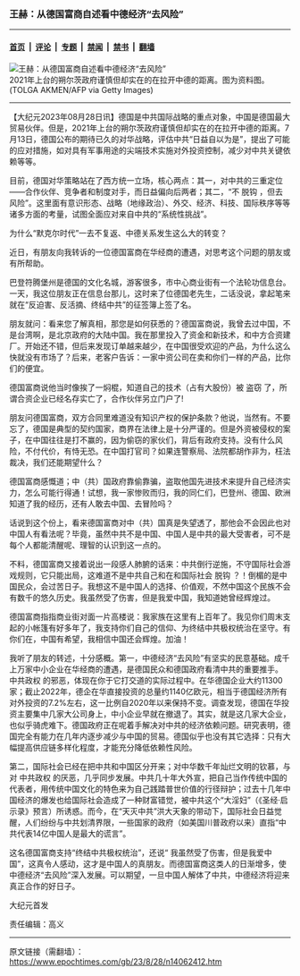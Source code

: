 ### 王赫：从德国富商自述看中德经济“去风险”

---

#### [首页](../../../..?n14062412) &nbsp;|&nbsp; [评论](../../../../../epoch-comment?n14062412) &nbsp;|&nbsp; [专题](../../../../../epoch-special?n14062412) &nbsp;|&nbsp; [禁闻](../../../../../epoch-news?n14062412) &nbsp;|&nbsp; [禁书](../../../../../books?n14062412) &nbsp;|&nbsp; [翻墙](https://github.com/gfw-breaker/nogfw/blob/master/README.md?n14062412)


<div><img alt="王赫：从德国富商自述看中德经济“去风险”" class="attachment-djy_600_400 size-djy_600_400 wp-post-image" src="https://i.epochtimes.com/assets/uploads/2023/08/id14062450-3543677ae14442cc73f31220a174153b-.jpeg"/>
<div class="caption">
 2021年上台的朔尔茨政府谨慎但却实在的在拉开中德的距离。图为资料图。(TOLGA AKMEN/AFP via Getty Images)
</div></div><hr/><div class="post_content" id="artbody" itemprop="articleBody">
 <!-- article content begin -->
 <p>
  【大纪元2023年08月28日讯】德国是中共国际战略的重点对象，中国是德国最大贸易伙伴。但是，2021年上台的朔尔茨政府谨慎但却实在的在拉开中德的距离。7月13日，德国公布的期待已久的对华战略，评估中共“日益自以为是”，提出了可能的应对措施，如对具有军事用途的尖端技术实施对外投资控制，减少对中共关键依赖等等。
 </p>
 <p>
  目前，德国对华策略站在了西方统一立场，核心两点：其一，对中共的三重定位——合作伙伴、竞争者和制度对手，而日益偏向后两者；其二，“不
  <ok href="https://www.epochtimes.com/gb/tag/%E8%84%B1%E9%92%A9.html">
   脱钩
  </ok>
  ，但去风险”。这里面有意识形态、战略（地缘政治）、外交、经济、科技、国际秩序等等诸多方面的考量，试图全面应对来自中共的“系统性挑战”。
 </p>
 <p>
  为什么“默克尔时代”一去不复返、中德关系发生这么大的转变？
 </p>
 <p>
  近日，有朋友向我转诉的一位德国富商在华经商的遭遇，对思考这个问题的朋友或有所帮助。
 </p>
 <p>
  巴登符腾堡州是德国的文化名城，游客很多，市中心商业街有一个法轮功信息台。一天，我这位朋友正在信息台那儿，这时来了位德国老先生，二话没说，拿起笔来就在“反迫害、反活摘、终结中共”的征签簿上签了名。
 </p>
 <p>
  朋友就问：看来您了解真相，那您是如何获悉的？德国富商说，我曾去过中国，不是台湾啊，是北京政府的大陆中国。我在那里投入了资金和新技术，和中方合资建厂。开始还不错，但后来发现订单越来越少，在中国很受欢迎的产品，为什么这么快就没有市场了？后来，老客户告诉：一家中资公司在卖和你们一样的产品，比你们的便宜。
 </p>
 <p>
  德国富商说他当时像挨了一焖棍，知道自己的技术（占有大股份）被
  <ok href="https://www.epochtimes.com/gb/tag/%E7%9B%97%E7%AA%83.html">
   盗窃
  </ok>
  了，所谓合资企业已经名存实亡了，合作伙伴另立门户了!
 </p>
 <p>
  朋友问德国富商，双方合同里难道没有知识产权的保护条款？他说，当然有。不要忘了，德国是典型的契约国家，商界在法律上是十分严谨的。但是外资被侵权的案子，在中国往往是打不赢的，因为偷窃的家伙们，背后有政府支持。没有什么风险，不付代价，有恃无恐。在中国打官司？如果连警察局、法院都胡作非为，枉法裁决，我们还能期望什么？
 </p>
 <p>
  德国富商感慨道；中（共）国政府靠偷靠骗，盗取他国先进技术来提升自己经济实力，怎么可能行得通！试想，我一家惨败而归，我的同仁们，巴登州、德国、欧洲知道了我的经历，还有人敢去中国、去冒险吗？
 </p>
 <p>
  话说到这个份上，看来德国富商对中（共）国真是失望透了，那他会不会因此也对中国人有看法呢？毕竟，虽然中共不是中国、中国人是中共的最大受害者，可不是每个人都能清醒呢、理智的认识到这一点的。
 </p>
 <p>
  不料，德国富商又接着说出一段感人肺腑的话来：中共倒行逆施，不守国际社会游戏规则，它只能出局，这难道不是中共自己和在和国际社会
  <ok href="https://www.epochtimes.com/gb/tag/%E8%84%B1%E9%92%A9.html">
   脱钩
  </ok>
  ？！倒楣的是中国民众，会过苦日子。我想这不是中国人的选择、价值观，不然中国这个民族不会有数千的悠久历史。我虽然受了伤害，但是我爱中国，我知道她曾经辉煌过。
 </p>
 <p>
  德国富商指指商业街对面一片高楼说：我家族在这里有上百年了。我见你们周末支起的小帐篷有好多年了，我支持你们自己的信仰、为终结中共极权统治在坚守。有你们在，中国有希望，我相信中国还会辉煌。加油！
 </p>
 <p>
  我听了朋友的转述，十分感概。第一，中德经济“去风险”有坚实的民意基础。成千上万家中小企业在华经商的遭遇，是德国民众和德国政府看清中共的重要推手。
  <ok href="https://www.epochtimes.com/gb/tag/%E4%B8%AD%E5%85%B1%E6%94%BF%E6%9D%83.html">
   中共政权
  </ok>
  的邪恶，体现在你于它打交道的实际过程中。在华德国企业大约11300家；截止2022年，德企在华直接投资的总量约1140亿欧元，相当于德国经济所有对外投资的7.2%左右，这一比例自2020年以来保持不变。调查发现，德国在华投资主要集中几家大公司身上，中小企业早就在撤退了。其实，就是这几家大企业，也似乎骑虎难下。德国政府正在呢着手解决对中共的经济依赖问题。研究表明，德国完全有能力在几年内逐步减少与中国的贸易。德国似乎也没有其它选择：只有大幅提高供应链多样化程度，才能充分降低依赖性风险。
 </p>
 <p>
  第二，国际社会已经在把中共和中国区分开来；对中华数千年灿烂文明的钦慕，与对
  <ok href="https://www.epochtimes.com/gb/tag/%E4%B8%AD%E5%85%B1%E6%94%BF%E6%9D%83.html">
   中共政权
  </ok>
  的厌恶，几乎同步发展。中共几十年大外宣，把自己当作传统中国的代表者，用传统中国文化的特色来为自己践踏普世价值的行径辩护；过去十几年中国经济的爆发也给国际社会造成了一种财富错觉，被中共这个“大淫妇”（《圣经·启示录》预言）所诱惑。而今，在“天灭中共”洪大天象的带动下，国际社会日益觉醒，人们纷纷与中共划清界限，一些国家的政府（如美国川普政府以来）直指“中共代表14亿中国人是最大的谎言”。
 </p>
 <p>
  这名德国富商支持“终结中共极权统治”，还说“ 我虽然受了伤害，但是我爱中国”，这真令人感动，这才是中国人的真朋友。而德国富商这类人的日渐增多，使中德经济“去风险”深入发展。可以期望，一旦中国人解体了中共，中德经济将迎来真正合作的好日子。
 </p>
 <p>
  大纪元首发
 </p>
 <p>
  责任编辑：高义
 </p>
 <!-- article content end -->
 <div id="below_article_ad">
 </div>
</div>


---

原文链接（需翻墙）：https://www.epochtimes.com/gb/23/8/28/n14062412.htm